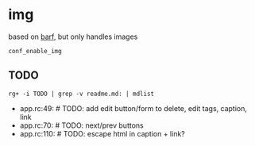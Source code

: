 # img

based on [barf](https://code.9front.org/hg/barf), but only handles images

	conf_enable_img

## TODO

	rg+ -i TODO | grep -v readme.md: | mdlist

- app.rc:49:	# TODO: add edit button/form to delete, edit tags, caption, link
- app.rc:70:	# TODO: next/prev buttons
- app.rc:110:	# TODO: escape html in caption + link?


